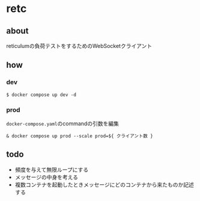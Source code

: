 # retc

## about
reticulumの負荷テストをするためのWebSocketクライアント

## how

### dev
```
$ docker compose up dev -d
```

### prod

`docker-compose.yaml`のcommandの引数を編集
```
& docker compose up prod --scale prod=${ クライアント数 }
```
## todo
- 頻度を与えて無限ループにする
- メッセージの中身を考える
- 複数コンテナを起動したときメッセージにどのコンテナから来たものか記述する